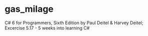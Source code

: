 # gas_milage
C# 6 for Programmers, Sixth Edition by Paul Deitel &amp; Harvey Deitel; Excercise 5.17 - 5 weeks into learning C#
